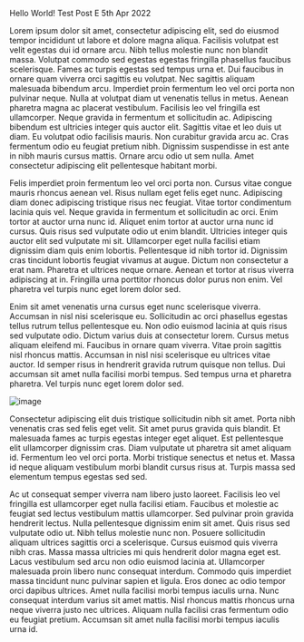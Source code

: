 Hello World!
Test Post E
5th Apr 2022

Lorem ipsum dolor sit amet, consectetur adipiscing elit, sed do eiusmod tempor incididunt ut labore et dolore magna aliqua. Facilisis volutpat est velit egestas dui id ornare arcu. Nibh tellus molestie nunc non blandit massa. Volutpat commodo sed egestas egestas fringilla phasellus faucibus scelerisque. Fames ac turpis egestas sed tempus urna et. Dui faucibus in ornare quam viverra orci sagittis eu volutpat. Nec sagittis aliquam malesuada bibendum arcu. Imperdiet proin fermentum leo vel orci porta non pulvinar neque. Nulla at volutpat diam ut venenatis tellus in metus. Aenean pharetra magna ac placerat vestibulum. Facilisis leo vel fringilla est ullamcorper. Neque gravida in fermentum et sollicitudin ac. Adipiscing bibendum est ultricies integer quis auctor elit. Sagittis vitae et leo duis ut diam. Eu volutpat odio facilisis mauris. Non curabitur gravida arcu ac. Cras fermentum odio eu feugiat pretium nibh. Dignissim suspendisse in est ante in nibh mauris cursus mattis. Ornare arcu odio ut sem nulla. Amet consectetur adipiscing elit pellentesque habitant morbi.

Felis imperdiet proin fermentum leo vel orci porta non. Cursus vitae congue mauris rhoncus aenean vel. Risus nullam eget felis eget nunc. Adipiscing diam donec adipiscing tristique risus nec feugiat. Vitae tortor condimentum lacinia quis vel. Neque gravida in fermentum et sollicitudin ac orci. Enim tortor at auctor urna nunc id. Aliquet enim tortor at auctor urna nunc id cursus. Quis risus sed vulputate odio ut enim blandit. Ultricies integer quis auctor elit sed vulputate mi sit. Ullamcorper eget nulla facilisi etiam dignissim diam quis enim lobortis. Pellentesque id nibh tortor id. Dignissim cras tincidunt lobortis feugiat vivamus at augue. Dictum non consectetur a erat nam. Pharetra et ultrices neque ornare. Aenean et tortor at risus viverra adipiscing at in. Fringilla urna porttitor rhoncus dolor purus non enim. Vel pharetra vel turpis nunc eget lorem dolor sed.

Enim sit amet venenatis urna cursus eget nunc scelerisque viverra. Accumsan in nisl nisi scelerisque eu. Sollicitudin ac orci phasellus egestas tellus rutrum tellus pellentesque eu. Non odio euismod lacinia at quis risus sed vulputate odio. Dictum varius duis at consectetur lorem. Cursus metus aliquam eleifend mi. Faucibus in ornare quam viverra. Vitae proin sagittis nisl rhoncus mattis. Accumsan in nisl nisi scelerisque eu ultrices vitae auctor. Id semper risus in hendrerit gravida rutrum quisque non tellus. Dui accumsan sit amet nulla facilisi morbi tempus. Sed tempus urna et pharetra pharetra. Vel turpis nunc eget lorem dolor sed.

![image](https://images.unsplash.com/photo-1711968558532-875818b3af09?q=80&w=2070&auto=format&fit=crop&ixlib=rb-4.0.3&ixid=M3wxMjA3fDB8MHxwaG90by1wYWdlfHx8fGVufDB8fHx8fA%3D%3D)

Consectetur adipiscing elit duis tristique sollicitudin nibh sit amet. Porta nibh venenatis cras sed felis eget velit. Sit amet purus gravida quis blandit. Et malesuada fames ac turpis egestas integer eget aliquet. Est pellentesque elit ullamcorper dignissim cras. Diam vulputate ut pharetra sit amet aliquam id. Fermentum leo vel orci porta. Morbi tristique senectus et netus et. Massa id neque aliquam vestibulum morbi blandit cursus risus at. Turpis massa sed elementum tempus egestas sed sed.

Ac ut consequat semper viverra nam libero justo laoreet. Facilisis leo vel fringilla est ullamcorper eget nulla facilisi etiam. Faucibus et molestie ac feugiat sed lectus vestibulum mattis ullamcorper. Sed pulvinar proin gravida hendrerit lectus. Nulla pellentesque dignissim enim sit amet. Quis risus sed vulputate odio ut. Nibh tellus molestie nunc non. Posuere sollicitudin aliquam ultrices sagittis orci a scelerisque. Cursus euismod quis viverra nibh cras. Massa massa ultricies mi quis hendrerit dolor magna eget est. Lacus vestibulum sed arcu non odio euismod lacinia at. Ullamcorper malesuada proin libero nunc consequat interdum. Commodo quis imperdiet massa tincidunt nunc pulvinar sapien et ligula. Eros donec ac odio tempor orci dapibus ultrices. Amet nulla facilisi morbi tempus iaculis urna. Nunc consequat interdum varius sit amet mattis. Nisl rhoncus mattis rhoncus urna neque viverra justo nec ultrices. Aliquam nulla facilisi cras fermentum odio eu feugiat pretium. Accumsan sit amet nulla facilisi morbi tempus iaculis urna id.
